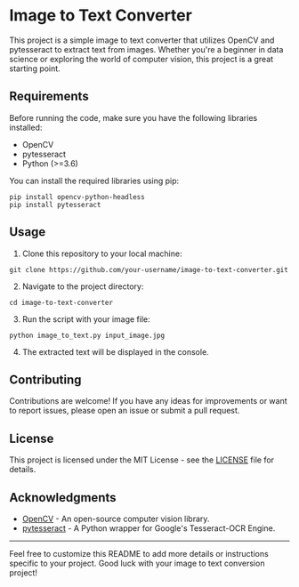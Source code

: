 # Image to Text Converter

This project is a simple image to text converter that utilizes OpenCV and pytesseract to extract text from images. Whether you're a beginner in data science or exploring the world of computer vision, this project is a great starting point.

## Requirements

Before running the code, make sure you have the following libraries installed:

- OpenCV
- pytesseract
- Python (>=3.6)

You can install the required libraries using pip:

```
pip install opencv-python-headless
pip install pytesseract
```

## Usage

1. Clone this repository to your local machine:

```
git clone https://github.com/your-username/image-to-text-converter.git
```

2. Navigate to the project directory:

```
cd image-to-text-converter
```

3. Run the script with your image file:

```
python image_to_text.py input_image.jpg
```

4. The extracted text will be displayed in the console.

## Contributing

Contributions are welcome! If you have any ideas for improvements or want to report issues, please open an issue or submit a pull request.

## License

This project is licensed under the MIT License - see the [LICENSE](LICENSE) file for details.

## Acknowledgments

- [OpenCV](https://opencv.org/) - An open-source computer vision library.
- [pytesseract](https://github.com/madmaze/pytesseract) - A Python wrapper for Google's Tesseract-OCR Engine.


---

Feel free to customize this README to add more details or instructions specific to your project. Good luck with your image to text conversion project!
